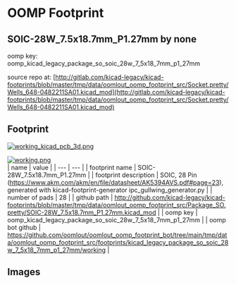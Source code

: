 # OOMP Footprint  
## SOIC-28W_7.5x18.7mm_P1.27mm  by none  
  
oomp key: oomp_kicad_legacy_package_so_soic_28w_7_5x18_7mm_p1_27mm  
  
source repo at: [http://gitlab.com/kicad-legacy/kicad-footprints/blob/master/tmp/data/oomlout_oomp_footprint_src/Socket.pretty/Wells_648-0482211SA01.kicad_mod](http://gitlab.com/kicad-legacy/kicad-footprints/blob/master/tmp/data/oomlout_oomp_footprint_src/Socket.pretty/Wells_648-0482211SA01.kicad_mod)  
## Footprint  
  
[![working_kicad_pcb_3d.png](working_kicad_pcb_3d_600.png)](working_kicad_pcb_3d.png)  
  
[![working.png](working_600.png)](working.png)  
| name | value | 
| --- | --- | 
| footprint name | SOIC-28W_7.5x18.7mm_P1.27mm | 
| footprint description | SOIC, 28 Pin (https://www.akm.com/akm/en/file/datasheet/AK5394AVS.pdf#page=23), generated with kicad-footprint-generator ipc_gullwing_generator.py | 
| number of pads | 28 | 
| github path | http://github.com/kicad-legacy/kicad-footprints/blob/master/tmp/data/oomlout_oomp_footprint_src/Package_SO.pretty/SOIC-28W_7.5x18.7mm_P1.27mm.kicad_mod | 
| oomp key | oomp_kicad_legacy_package_so_soic_28w_7_5x18_7mm_p1_27mm | 
| oomp bot github | https://github.com/oomlout/oomlout_oomp_footprint_bot/tree/main/tmp/data/oomlout_oomp_footprint_src/footprints/kicad_legacy_package_so_soic_28w_7_5x18_7mm_p1_27mm/working | 
## Images  
